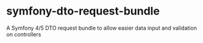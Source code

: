 # symfony-dto-request-bundle
A Symfony 4/5 DTO request bundle to allow easier data input and validation on controllers
